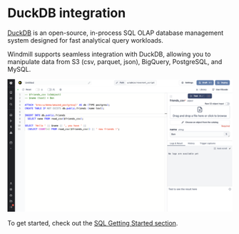 # DuckDB integration

[DuckDB](https://duckdb.org/) is an open-source, in-process SQL OLAP database management system designed for fast analytical query workloads.

Windmill supports seamless integration with DuckDB, allowing you to manipulate data from S3 (csv, parquet, json), BigQuery, PostgreSQL, and MySQL.

![Integration between DuckDB and Windmill](../assets/integrations/duckdb.png 'Run a DuckDB script with Windmill')

To get started, check out the [SQL Getting Started section](/docs/getting_started/scripts_quickstart/sql#duckdb-1).
